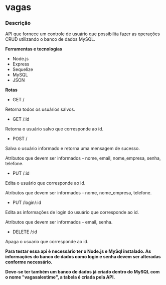 # vagas

### Descrição
API que fornece um controle de usuário que possibilita fazer as operações CRUD utilizando o banco de dados MySQL.

**Ferramentas e tecnologias**
* Node.js
* Express
* Sequelize
* MySQL
* JSON

**Rotas**
* GET / 

Retorna todos os usuários salvos.
* GET /:id 

Retorna o usuário salvo que corresponde ao id.
* POST / 

Salva o usuário informado e retorna uma mensagem de sucesso.

Atributos que devem ser informados - nome, email, nome_empresa, senha, telefone.
* PUT /:id

Edita o usuário que corresponde ao id.

Atributos que devem ser informados - nome, nome_empresa, telefone.
* PUT /login/:id

Edita as informações de login do usuário que corresponde ao id.

Atributos que devem ser informados - email, senha.
* DELETE /:id

Apaga o usuario que corresponde ao id.

**Para testar essa api é necessário ter o Node.js e MySql instalado. As informações do banco de dados como login e senha devem ser alteradas conforme necessário.**

**Deve-se ter também um banco de dados já criado dentro do MySQL com o nome "vagasalestime", a tabela é criada pela API.**
